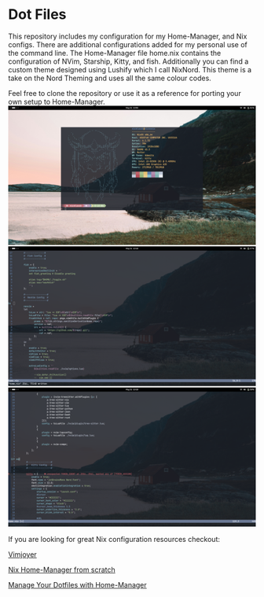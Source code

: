 # Dot Files
This repository includes my configuration for my Home-Manager, and Nix configs. There are additional configurations added for my personal use of the command line. The Home-Manager file home.nix contains the configuration of NVim, Starship, Kitty, and fish. Additionally you can find a custom theme designed using Lushify which I call NixNord. This theme is a take on the Nord Theming and uses all the same colour codes.

Feel free to clone the repository or use it as a reference for porting your own setup to Home-Manager.
![Example Photo](https://github.com/Nebula5102/dotfiles/blob/main/Example.png)
![Example Photo NVim](https://github.com/Nebula5102/dotfiles/blob/main/Nvim.png)
![Example Photo NVim Linting](https://github.com/Nebula5102/dotfiles/blob/main/NvimLinting.png)

If you are looking for great Nix configuration resources checkout:

[Vimjoyer](https://www.youtube.com/@vimjoyer)

[Nix Home-Manager from scratch](https://www.youtube.com/watch?v=rUvjkBuKua4&t=2614s)

[Manage Your Dotfiles with Home-Manager](https://www.youtube.com/watch?v=IiyBeR-Guqw&t=703s)
